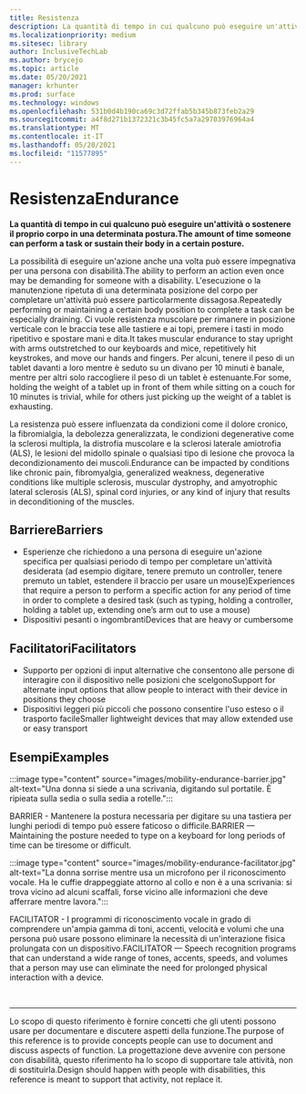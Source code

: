 ```yaml
---
title: Resistenza
description: La quantità di tempo in cui qualcuno può eseguire un'attività o sostenere il proprio corpo in una determinata postura
ms.localizationpriority: medium
ms.sitesec: library
author: InclusiveTechLab
ms.author: brycejo
ms.topic: article
ms.date: 05/20/2021
manager: krhunter
ms.prod: surface
ms.technology: windows
ms.openlocfilehash: 531b0d4b190ca69c3d72ffab5b345b873feb2a29
ms.sourcegitcommit: a4f8d271b1372321c3b45fc5a7a29703976964a4
ms.translationtype: MT
ms.contentlocale: it-IT
ms.lasthandoff: 05/20/2021
ms.locfileid: "11577895"
---
```

# <a name="endurance"></a><span data-ttu-id="06104-103">Resistenza</span><span class="sxs-lookup"><span data-stu-id="06104-103">Endurance</span></span>

**<span data-ttu-id="06104-104">La quantità di tempo in cui qualcuno può eseguire un'attività o sostenere il proprio corpo in una determinata postura.</span><span class="sxs-lookup"><span data-stu-id="06104-104">The amount of time someone can perform a task or sustain their body in a certain posture.</span></span>**

<span data-ttu-id="06104-105">La possibilità di eseguire un'azione anche una volta può essere impegnativa per una persona con disabilità.</span><span class="sxs-lookup"><span data-stu-id="06104-105">The ability to perform an action even once may be demanding for someone with a disability.</span></span> <span data-ttu-id="06104-106">L'esecuzione o la manutenzione ripetuta di una determinata posizione del corpo per completare un'attività può essere particolarmente dissagosa.</span><span class="sxs-lookup"><span data-stu-id="06104-106">Repeatedly performing or maintaining a certain body position to complete a task can be especially draining.</span></span> <span data-ttu-id="06104-107">Ci vuole resistenza muscolare per rimanere in posizione verticale con le braccia tese alle tastiere e ai topi, premere i tasti in modo ripetitivo e spostare mani e dita.</span><span class="sxs-lookup"><span data-stu-id="06104-107">It takes muscular endurance to stay upright with arms outstretched to our keyboards and mice, repetitively hit keystrokes, and move our hands and fingers.</span></span> <span data-ttu-id="06104-108">Per alcuni, tenere il peso di un tablet davanti a loro mentre è seduto su un divano per 10 minuti è banale, mentre per altri solo raccogliere il peso di un tablet è estenuante.</span><span class="sxs-lookup"><span data-stu-id="06104-108">For some, holding the weight of a tablet up in front of them while sitting on a couch for 10 minutes is trivial, while for others just picking up the weight of a tablet is exhausting.</span></span>

<span data-ttu-id="06104-109">La resistenza può essere influenzata da condizioni come il dolore cronico, la fibromialgia, la debolezza generalizzata, le condizioni degenerative come la sclerosi multipla, la distrofia muscolare e la sclerosi laterale amiotrofia (ALS), le lesioni del midollo spinale o qualsiasi tipo di lesione che provoca la decondizionamento dei muscoli.</span><span class="sxs-lookup"><span data-stu-id="06104-109">Endurance can be impacted by conditions like chronic pain, fibromyalgia, generalized weakness, degenerative conditions like multiple sclerosis, muscular dystrophy, and amyotrophic lateral sclerosis (ALS), spinal cord injuries, or any kind of injury that results in deconditioning of the muscles.</span></span>

## <a name="barriers"></a><span data-ttu-id="06104-110">Barriere</span><span class="sxs-lookup"><span data-stu-id="06104-110">Barriers</span></span>
* <span data-ttu-id="06104-111">Esperienze che richiedono a una persona di eseguire un'azione specifica per qualsiasi periodo di tempo per completare un'attività desiderata (ad esempio digitare, tenere premuto un controller, tenere premuto un tablet, estendere il braccio per usare un mouse)</span><span class="sxs-lookup"><span data-stu-id="06104-111">Experiences that require a person to perform a specific action for any period of time in order to complete a desired task (such as typing, holding a controller, holding a tablet up, extending one’s arm out to use a mouse)</span></span>
* <span data-ttu-id="06104-112">Dispositivi pesanti o ingombranti</span><span class="sxs-lookup"><span data-stu-id="06104-112">Devices that are heavy or cumbersome</span></span>

## <a name="facilitators"></a><span data-ttu-id="06104-113">Facilitatori</span><span class="sxs-lookup"><span data-stu-id="06104-113">Facilitators</span></span>
* <span data-ttu-id="06104-114">Supporto per opzioni di input alternative che consentono alle persone di interagire con il dispositivo nelle posizioni che scelgono</span><span class="sxs-lookup"><span data-stu-id="06104-114">Support for alternate input options that allow people to interact with their device in positions they choose</span></span>
* <span data-ttu-id="06104-115">Dispositivi leggeri più piccoli che possono consentire l'uso esteso o il trasporto facile</span><span class="sxs-lookup"><span data-stu-id="06104-115">Smaller lightweight devices that may allow extended use or easy transport</span></span>

## <a name="examples"></a><span data-ttu-id="06104-116">Esempi</span><span class="sxs-lookup"><span data-stu-id="06104-116">Examples</span></span>

:::image type="content" source="images/mobility-endurance-barrier.jpg" alt-text="Una donna si siede a una scrivania, digitando sul portatile. È ripieata sulla sedia o sulla sedia a rotelle.":::

<span data-ttu-id="06104-119">BARRIER - Mantenere la postura necessaria per digitare su una tastiera per lunghi periodi di tempo può essere faticoso o difficile.</span><span class="sxs-lookup"><span data-stu-id="06104-119">BARRIER — Maintaining the posture needed to type on a keyboard for long periods of time can be tiresome or difficult.</span></span> 

:::image type="content" source="images/mobility-endurance-facilitator.jpg" alt-text="La donna sorrise mentre usa un microfono per il riconoscimento vocale. Ha le cuffie drappeggiate attorno al collo e non è a una scrivania: si trova vicino ad alcuni scaffali, forse vicino alle informazioni che deve afferrare mentre lavora.":::

<span data-ttu-id="06104-122">FACILITATOR - I programmi di riconoscimento vocale in grado di comprendere un'ampia gamma di toni, accenti, velocità e volumi che una persona può usare possono eliminare la necessità di un'interazione fisica prolungata con un dispositivo.</span><span class="sxs-lookup"><span data-stu-id="06104-122">FACILITATOR — Speech recognition programs that can understand a wide range of tones, accents, speeds, and volumes that a person may use can eliminate the need for prolonged physical interaction with a device.</span></span> 


&nbsp;

[comment]: # (Piè di pagina)
___
<span data-ttu-id="06104-124">Lo scopo di questo riferimento è fornire concetti che gli utenti possono usare per documentare e discutere aspetti della funzione.</span><span class="sxs-lookup"><span data-stu-id="06104-124">The purpose of this reference is to provide concepts people can use to document and discuss aspects of function.</span></span> <span data-ttu-id="06104-125">La progettazione deve avvenire con persone con disabilità, questo riferimento ha lo scopo di supportare tale attività, non di sostituirla.</span><span class="sxs-lookup"><span data-stu-id="06104-125">Design should happen with people with disabilities, this reference is meant to support that activity, not replace it.</span></span> 